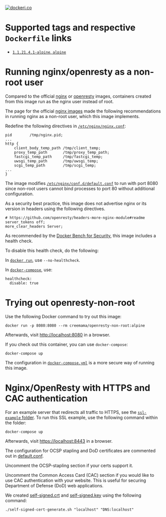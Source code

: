 [![dockeri.co](https://dockeri.co/image/creemama/openresty-non-root)](https://hub.docker.com/r/creemama/openresty-non-root)

# Supported tags and respective `Dockerfile` links

- [`1.1.21.4.1-alpine`, `alpine`](https://github.com/creemama/docker/blob/master/openresty-non-root/docker/Dockerfile)

# Running nginx/openresty as a non-root user

Compared to the official [nginx](https://hub.docker.com/_/nginx) or
[openresty](https://hub.docker.com/r/openresty/openresty) images, containers created
from this image run as the nginx user instead of root.

The page for the official [nginx images](https://hub.docker.com/_/nginx)
made the following recommendations in running nginx as a non-root user, which
this image implements.

Redefine the following directives in
[`/etc/nginx/nginx.conf`](https://github.com/creemama/docker/blob/master/nginx-non-root/docker/nginx.conf):

```
pid        /tmp/nginx.pid;
...
http {
    client_body_temp_path /tmp/client_temp;
    proxy_temp_path       /tmp/proxy_temp_path;
    fastcgi_temp_path     /tmp/fastcgi_temp;
    uwsgi_temp_path       /tmp/uwsgi_temp;
    scgi_temp_path        /tmp/scgi_temp;
...
}
```

The image modifies
[`/etc/nginx/conf.d/default.conf`](https://github.com/creemama/docker/blob/master/nginx-non-root/docker/default.conf)
to run with port 8080 since non-root users cannot bind processes to port 80
without additional configuration.

As a security best practice, this image does not advertise nginx or its
version in headers using the following directives.

```
# https://github.com/openresty/headers-more-nginx-module#readme
server_tokens off;
more_clear_headers Server;
```

As recommended by the
[Docker Bench for Security](https://github.com/docker/docker-bench-security/blob/master/tests/4_container_images.sh),
this image includes a health check.

To disable this health check, do the following:

In [`docker run`](https://docs.docker.com/engine/reference/run/#healthcheck),
use `--no-healthcheck`.

In [`docker-compose`](https://docs.docker.com/compose/compose-file/), use:

```
healthcheck:
  disable: true
```

# Trying out openresty-non-root

Use the following Docker command to try out this image:

```
docker run -p 8080:8080 --rm creemama/openresty-non-root:alpine
```

Afterwards, visit [http://localhost:8080](http://localhost:8080) in a browser.

If you check out this container, you can use `docker-compose`:

```
docker-compose up
```

The configuration in
[`docker-compose.yml`](https://github.com/creemama/docker/blob/master/openresty-non-root/docker-compose.yml)
is a more secure way of running this image.

# Nginx/OpenResty with HTTPS and CAC authentication

For an example server that redirects all traffic to HTTPS, see the
[`ssl-example` folder](https://github.com/creemama/docker/blob/master/nginx-non-root/ssl-example).
To run this SSL example, use the following command within the folder:

```
docker-compose up
```

Afterwards, visit [https://localhost:8443](https://localhost:8443) in a
browser.

The configuration for OCSP stapling and DoD certificates are commented out in
[default.conf](https://github.com/creemama/docker/blob/master/nginx-non-root/ssl-example/default.conf).

Uncomment the OCSP-stapling section if your certs support it.

Uncomment the Common Access Card (CAC) section if you would like to use CAC
authentication with your website. This is useful for securing Department of
Defense (DoD) web applications.

We created
[self-signed.crt](https://github.com/creemama/docker/blob/master/nginx-non-root/ssl-example/self-signed.crt)
and
[self-signed.key](https://github.com/creemama/docker/blob/master/nginx-non-root/ssl-example/self-signed.key)
using the following command:

```
./self-signed-cert-generate.sh "localhost" "DNS:localhost"
```
